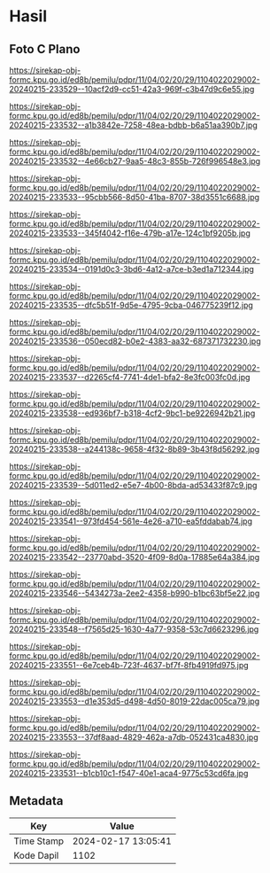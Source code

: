 # Hasil

## Foto C Plano

https://sirekap-obj-formc.kpu.go.id/ed8b/pemilu/pdpr/11/04/02/20/29/1104022029002-20240215-233529--10acf2d9-cc51-42a3-969f-c3b47d9c6e55.jpg

https://sirekap-obj-formc.kpu.go.id/ed8b/pemilu/pdpr/11/04/02/20/29/1104022029002-20240215-233532--a1b3842e-7258-48ea-bdbb-b6a51aa390b7.jpg

https://sirekap-obj-formc.kpu.go.id/ed8b/pemilu/pdpr/11/04/02/20/29/1104022029002-20240215-233532--4e66cb27-9aa5-48c3-855b-726f996548e3.jpg

https://sirekap-obj-formc.kpu.go.id/ed8b/pemilu/pdpr/11/04/02/20/29/1104022029002-20240215-233533--95cbb566-8d50-41ba-8707-38d3551c6688.jpg

https://sirekap-obj-formc.kpu.go.id/ed8b/pemilu/pdpr/11/04/02/20/29/1104022029002-20240215-233533--345f4042-f16e-479b-a17e-124c1bf9205b.jpg

https://sirekap-obj-formc.kpu.go.id/ed8b/pemilu/pdpr/11/04/02/20/29/1104022029002-20240215-233534--0191d0c3-3bd6-4a12-a7ce-b3ed1a712344.jpg

https://sirekap-obj-formc.kpu.go.id/ed8b/pemilu/pdpr/11/04/02/20/29/1104022029002-20240215-233535--dfc5b51f-9d5e-4795-9cba-046775239f12.jpg

https://sirekap-obj-formc.kpu.go.id/ed8b/pemilu/pdpr/11/04/02/20/29/1104022029002-20240215-233536--050ecd82-b0e2-4383-aa32-687371732230.jpg

https://sirekap-obj-formc.kpu.go.id/ed8b/pemilu/pdpr/11/04/02/20/29/1104022029002-20240215-233537--d2265cf4-7741-4de1-bfa2-8e3fc003fc0d.jpg

https://sirekap-obj-formc.kpu.go.id/ed8b/pemilu/pdpr/11/04/02/20/29/1104022029002-20240215-233538--ed936bf7-b318-4cf2-9bc1-be9226942b21.jpg

https://sirekap-obj-formc.kpu.go.id/ed8b/pemilu/pdpr/11/04/02/20/29/1104022029002-20240215-233538--a244138c-9658-4f32-8b89-3b43f8d56292.jpg

https://sirekap-obj-formc.kpu.go.id/ed8b/pemilu/pdpr/11/04/02/20/29/1104022029002-20240215-233539--5d011ed2-e5e7-4b00-8bda-ad53433f87c9.jpg

https://sirekap-obj-formc.kpu.go.id/ed8b/pemilu/pdpr/11/04/02/20/29/1104022029002-20240215-233541--973fd454-561e-4e26-a710-ea5fddabab74.jpg

https://sirekap-obj-formc.kpu.go.id/ed8b/pemilu/pdpr/11/04/02/20/29/1104022029002-20240215-233542--23770abd-3520-4f09-8d0a-17885e64a384.jpg

https://sirekap-obj-formc.kpu.go.id/ed8b/pemilu/pdpr/11/04/02/20/29/1104022029002-20240215-233546--5434273a-2ee2-4358-b990-b1bc63bf5e22.jpg

https://sirekap-obj-formc.kpu.go.id/ed8b/pemilu/pdpr/11/04/02/20/29/1104022029002-20240215-233548--f7565d25-1630-4a77-9358-53c7d6623296.jpg

https://sirekap-obj-formc.kpu.go.id/ed8b/pemilu/pdpr/11/04/02/20/29/1104022029002-20240215-233551--6e7ceb4b-723f-4637-bf7f-8fb4919fd975.jpg

https://sirekap-obj-formc.kpu.go.id/ed8b/pemilu/pdpr/11/04/02/20/29/1104022029002-20240215-233553--d1e353d5-d498-4d50-8019-22dac005ca79.jpg

https://sirekap-obj-formc.kpu.go.id/ed8b/pemilu/pdpr/11/04/02/20/29/1104022029002-20240215-233553--37df8aad-4829-462a-a7db-052431ca4830.jpg

https://sirekap-obj-formc.kpu.go.id/ed8b/pemilu/pdpr/11/04/02/20/29/1104022029002-20240215-233531--b1cb10c1-f547-40e1-aca4-9775c53cd6fa.jpg


## Metadata

| Key        | Value               |
| ---------- | ------------------- |
| Time Stamp | 2024-02-17 13:05:41 |
| Kode Dapil | 1102                |



